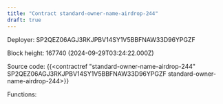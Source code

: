 ```yaml
---
title: "Contract standard-owner-name-airdrop-244"
draft: true
---
```

Deployer: SP2QEZ06AGJ3RKJPBV14SY1V5BBFNAW33D96YPGZF


 



Block height: 167740 (2024-09-29T03:24:22.000Z)

Source code: {{<contractref "standard-owner-name-airdrop-244" SP2QEZ06AGJ3RKJPBV14SY1V5BBFNAW33D96YPGZF standard-owner-name-airdrop-244>}}

Functions:


